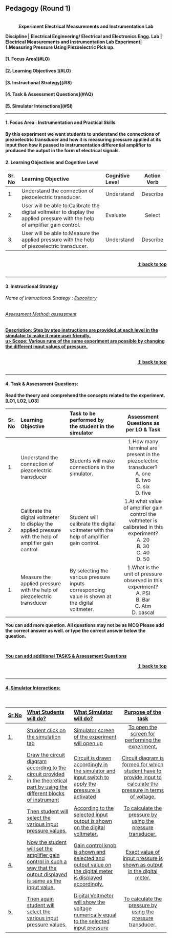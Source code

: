 ## Pedagogy (Round 1)
<p align="center">

<br>
<b> Experiment Electrical Measurements and Instrumentation Lab  <a name="top"></a> <br>
</p>

<b>Discipline | <b>Electrical Engineering/ Electrical and Electronics Engg.
<b> Lab | Electrical Measurements and Instrumentation Lab
<b> Experiment|     <b> 1.Measuring Pressure Using Piezoelectric Pick up.


<h4> [1. Focus Area](#LO)
<h4> [2. Learning Objectives ](#LO)
<h4> [3. Instructional Strategy](#IS)
<h4> [4. Task & Assessment Questions](#AQ)
<h4> [5. Simulator Interactions](#SI)
<hr>

<a name="LO"></a>
#### 1. Focus Area : Instrumentation and Practical Skills
By this experiment we want students to understand the connections of piezoelectric transducer and how it is measuring pressure applied at its input then how it passed to instrumentation differential amplifier to produced the output in the form of electrical signals.
#### 2. Learning Objectives and Cognitive Level


Sr. No |	Learning Objective	| Cognitive Level | Action Verb
:--|:--|:--|:-:
1.| Understand the connection of piezoelectric transducer.| Understand | Describe
2.| User will be able to:Calibrate the digital voltmeter to display the applied pressure with the help of amplifier gain control. | Evaluate | Select
3.| User will be able to:Measure the applied pressure with the help of piezoelectric transducer.|Understand | Describe

<br/>
<div align="right">
    <b><a href="#top">↥ back to top</a></b>
</div>
<br/>
<hr>

<a name="IS"></a>
#### 3. Instructional Strategy
###### Name of Instructional Strategy  :    <u> Expository
###### Assessment Method: assessment

<u> <b>Description: </b> Step by step instructions are provided at each level in the simulator to make it more user friendly. </u>
<br>
u> <b>Scope: </b> Various runs of the same experiment are possible by changing the different input values of pressure. </u>


<br/>
<div align="right">
    <b><a href="#top">↥ back to top</a></b>
</div>
<br/>
<hr>

<a name="AQ"></a>
#### 4. Task & Assessment Questions:

Read the theory and comprehend the concepts related to the experiment. [LO1, LO2, LO3]
<br>

Sr. No |	Learning Objective	| Task to be performed by <br> the student  in the simulator | Assessment Questions as per LO & Task
:--|:--|:--|:-:
1.| Understand the connection of piezoelectric transducer  | Students will make connections in the simulator. | 1.How many terminal are present in the piezoelectric transducer?<br>A. one<br>B. two<br>C. six<br>D. five
2.| Calibrate the digital voltmeter to display the applied pressure with the help of amplifier gain control.   | Student will calibrate the digital voltmeter with the help of amplifier gain control.   | 1.At what value of amplifier gain control the voltmeter is calibrated in this experiment?<br>A. 20<br>B. 30<br>C. 40<br>D. 50
1.| Measure the applied pressure with the help of piezoelectric transducer  | By selecting the various pressure inputs corresponding value is shown at the digital voltmeter.  |1.What is the unit of pressure observed in this experiment?<br>A. PSI<br>B. Bar<br>C. Atm<br>D. pascal
 



You can add more question. All questions may not be as MCQ
Please add the correct answer as well.
or type the correct answer below the question.

 <br>

 <u> You can add additional TASKS & Assessment Questions <u>
<br/>
<div align="right">
    <b><a href="#top">↥ back to top</a></b>
</div>
<br/>
<hr>

<a name="SI"></a>

#### 4. Simulator Interactions:
<br>

Sr.No | What Students will do? |	What Simulator will do?	| Purpose of the task
:--|:--|:--|:--:
1.| Student click on the simulation tab | Simulator screen of the experiment will open up  | To open the screen for performing the experiment.
2.| Draw the circuit diagram according to the circuit provided in the theoretical part by using the different blocks of instrument | Circuit is drawn accordingly in the simulator and input switch to apply the pressure is activated  | Circuit diagram is formed for which student have to provide  input to calculate the pressure in terms of voltage.
3.| Then student will select the various input pressure values. | According to the selected input output is shown on the digital voltmeter.  | To calculate the pressure by using the pressure transducer.
4.| Now the student will set the amplifier gain control in such a way that the output displayed is same as the input value. | Gain control knob is shown and selected and output value on the digital meter is displayed accordingly.  | Exact value of input pressure is shown as output in the digital meter.
5.| Then again student will select the various input pressure values. | Digital Voltmeter will show the voltage numerically equal to the selected input pressure  |To calculate the pressure by using the pressure transducer.
